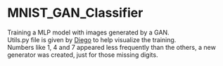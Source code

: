 # MNIST_GAN_Classifier
Training a MLP model with images generated by a GAN. <br>
Utils.py file is given by [Diego](/https://www.linkedin.com/in/diegoalejogm/) to help visualize the training. <br>
Numbers like 1, 4 and 7 appeared less frequently than the others, a new generator was created, just for those missing digits. <br>
